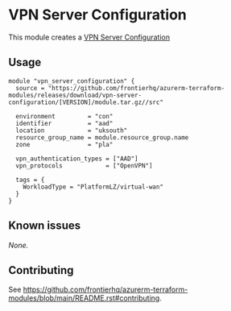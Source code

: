 # VPN Server Configuration

This module creates a [VPN Server Configuration](https://registry.terraform.io/providers/hashicorp/azurerm/latest/docs/resources/vpn_server_configuration)

## Usage

```hcl
module "vpn_server_configuration" {
  source = "https://github.com/frontierhq/azurerm-terraform-modules/releases/download/vpn-server-configuration/[VERSION]/module.tar.gz//src"

  environment         = "con"
  identifier          = "aad"
  location            = "uksouth"
  resource_group_name = module.resource_group.name
  zone                = "pla"

  vpn_authentication_types = ["AAD"]
  vpn_protocols            = ["OpenVPN"]

  tags = {
    WorkloadType = "PlatformLZ/virtual-wan"
  }
}
```

## Known issues

_None._

## Contributing

See <https://github.com/frontierhq/azurerm-terraform-modules/blob/main/README.rst#contributing>.
